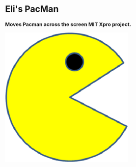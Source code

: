 # Eli's PacMan
  
### Moves Pacman across the screen MIT Xpro project.
<img src= "pacman1.png" width= '400' />
